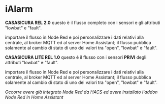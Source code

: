 # iAlarm
 
**CASASICURA REL 2.0** 
questo è il flusso completo con i sensori e gli attributi "lowbat" e "fault".

importare il flusso in Node Red e poi personalizzare i dati relativi alla centrale, al broker MQTT ed al server Home Assistant; il flusso pubblica solamente al cambio di stato di uno dei valori tra "open", "lowbat" e "fault".

**CASASICURA LITE REL 1.0**
questo è il flusso con i sensori **PRIVI** degli attributi "lowbat" e "fault".

importare il flusso in Node Red e poi personalizzare i dati relativi alla centrale, al broker MQTT ed al server Home Assistant; il flusso pubblica solamente al cambio di stato di uno dei valori tra "open", "lowbat" e "fault".

*Occorre avere già integrato Node Red da HACS ed avere installato l'addon Node Red in Home Assistant*
